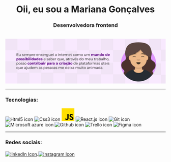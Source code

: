 <h1 align="center">Oii, eu sou a Mariana Gonçalves</h1>
<h3 align="center">Desenvolvedora frontend</h3>
<br>

<img alt="banner" src="./assets/banner.jpg">
<br>
  
<hr>

<h3 align="left">Tecnologias:</h3>
<p align="left"> 
    <img alt="Html5 icon" src="https://www.vectorlogo.zone/logos/w3_html5/w3_html5-icon.svg" width="40" />
    <img alt="Css3 icon" src="https://www.vectorlogo.zone/logos/w3_css/w3_css-icon.svg" width="40" />
    <img alt="Javascript icon" src="./assets/jsIcon.png" width="40">
    <img alt="React.js icon" src="https://www.vectorlogo.zone/logos/reactjs/reactjs-icon.svg" width="40" />
    <img alt="Git icon" src="https://www.vectorlogo.zone/logos/git-scm/git-scm-icon.svg" width="40" />
    <img alt="Microsoft azure icon" src="https://www.vectorlogo.zone/logos/microsoft_azure/microsoft_azure-icon.svg" width="40" />
    <img alt="Github icon" src="https://www.vectorlogo.zone/logos/github/github-tile.svg" width="40" />
    <img alt="Trello icon" src="https://www.vectorlogo.zone/logos/trello/trello-icon.svg" width="40" /> 
    <img alt="Figma icon" src="https://www.vectorlogo.zone/logos/figma/figma-icon.svg" width="40" />
</>

<hr>

<h3 align="left">Redes sociais:</h3>
<p align="left">
    <a href="https://www.linkedin.com/in/marianasouzagon%C3%A7alves/" target="blank">
        <img align="center" src="https://www.vectorlogo.zone/logos/linkedin/linkedin-icon.svg" alt="linkedIn Icon" width="40" />
    </a>
    <a href="https://instagram.com/code.coding?igshid=ZGUzMzM3NWJiOQ==" target="blank">
        <img align="center" src="https://www.vectorlogo.zone/logos/instagram/instagram-icon.svg" alt="Instagram Icon" width="40" />
    </a>
</p>
